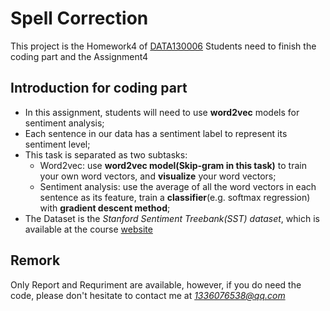 # Spell Correction
This project is the Homework4 of [DATA130006](http://www.sdspeople.fudan.edu.cn/zywei/DATA130006/index.html)
Students need to finish the coding part and the Assignment4

## Introduction for coding part
* In	this	assignment, students will need to use **word2vec** models for sentiment analysis;
* Each sentence in our data has a sentiment label to represent its sentiment level;
* This task is separated as two subtasks:
    * Word2vec: use **word2vec model(Skip-gram in this task)** to train your own word vectors, and **visualize** your word vectors;
    * Sentiment analysis: use the average of all the word vectors in each sentence as its feature, train a **classifier**(e.g. softmax regression) with **gradient descent method**;
* The Dataset is the *Stanford Sentiment Treebank(SST) dataset*, which is available at the course [website](http://www.sdspeople.fudan.edu.cn/zywei/DATA130006/index.html)

## Remork
Only Report and Requriment are available, however, if you do need the code, please don't hesitate to contact me at *1336076538@qq.com*
